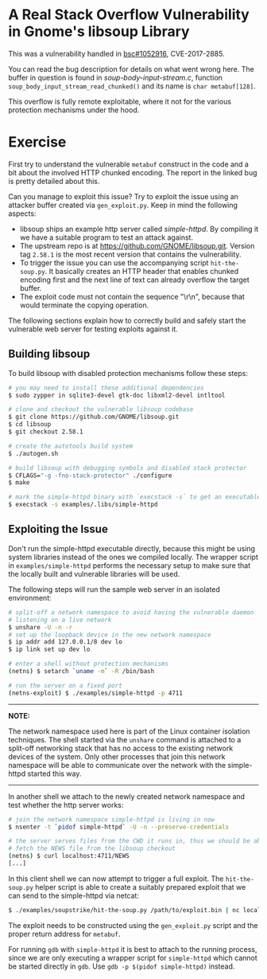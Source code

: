 A Real Stack Overflow Vulnerability in Gnome's libsoup Library
==============================================================

This was a vulnerability handled in [bsc#1052916][1], CVE-2017-2885.

[1]: https://bugzilla.suse.com/show_bug.cgi?id=1052916

You can read the bug description for details on what went wrong here. The
buffer in question is found in _soup-body-input-stream.c_, function
`soup_body_input_stream_read_chunked()` and its name is `char metabuf[128]`.

This overflow is fully remote exploitable, where it not for the various
protection mechanisms under the hood.

Exercise
========

First try to understand the vulnerable `metabuf` construct in the code and a
bit about the involved HTTP chunked encoding. The report in the linked
bug is pretty detailed about this.

Can you manage to exploit this issue? Try to exploit the issue using an
attacker buffer created via `gen_exploit.py`. Keep in mind the following
aspects:

- libsoup ships an example http server called _simple-httpd_. By compiling it
  we have a suitable program to test an attack against.
- The upstream repo is at https://github.com/GNOME/libsoup.git. Version tag
  `2.58.1` is the most recent version that contains the vulnerability.
- To trigger the issue you can use the accompanying script `hit-the-soup.py`.
  It basically creates an HTTP header that enables chunked encoding first and
  the next line of text can already overflow the target buffer.
- The exploit code must not contain the sequence "\r\n", because that would
  terminate the copying operation.

The following sections explain how to correctly build and safely start the
vulnerable web server for testing exploits against it.

Building libsoup
----------------

To build libsoup with disabled protection mechanisms follow these steps:

```sh
# you may need to install these additional dependencies
$ sudo zypper in sqlite3-devel gtk-doc libxml2-devel intltool

# clone and checkout the vulnerable libsoup codebase
$ git clone https://github.com/GNOME/libsoup.git
$ cd libsoup
$ git checkout 2.58.1

# create the autotools build system
$ ./autogen.sh

# build libsoup with debugging symbols and disabled stack protector
$ CFLAGS="-g -fno-stack-protector" ./configure
$ make

# mark the simple-httpd binary with `execstack -s` to get an executable stack.
$ execstack -s examples/.libs/simple-httpd
```

Exploiting the Issue
--------------------

Don't run the simple-httpd executable directly, because this might be using
system libraries instead of the ones we compiled locally. The wrapper script
in `examples/simple-httpd` performs the necessary setup to make sure that
the locally built and vulnerable libraries will be used.

The following steps will run the sample web server in an isolated environment:

```sh
# split-off a network namespace to avoid having the vulnerable daemon
# listening on a live network
$ unshare -U -n -r
# set up the loopback device in the new network namespace
$ ip addr add 127.0.0.1/8 dev lo
$ ip link set up dev lo

# enter a shell without protection mechanisms
(netns) $ setarch `uname -m` -R /bin/bash

# run the server on a fixed port
(netns-exploit) $ ./examples/simple-httpd -p 4711
```

---
**NOTE:**

The network namespace used here is part of the Linux container isolation
techniques. The shell started via the `unshare` command is attached to a
split-off networking stack that has no access to the existing network devices
of the system. Only other processes that join this network namespace will be
able to communicate over the network with the simple-httpd started this way.

---

In another shell we attach to the newly created network namespace and test
whether the http server works:

```sh
# join the network namespace simple-httpd is living in now
$ nsenter -t `pidof simple-httpd` -U -n --preserve-credentials

# the server serves files from the CWD it runs in, thus we should be able to
# fetch the NEWS file from the libsoup checkout
(netns) $ curl localhost:4711/NEWS
[...]
```

In this client shell we can now attempt to trigger a full exploit. The
`hit-the-soup.py` helper script is able to create a suitably prepared exploit
that we can send to the simple-httpd via netcat:

```sh
$ ./examples/soupstrike/hit-the-soup.py /path/to/exploit.bin | nc localhost 4711
```

The exploit needs to be constructed using the `gen_exploit.py` script and the
proper return address for `metabuf`.

For running `gdb` with `simple-httpd` it is best to attach to the running
process, since we are only executing a wrapper script for `simple-httpd` which
cannot be started directly in `gdb`. Use `gdb -p $(pidof simple-httpd)`
instead.
